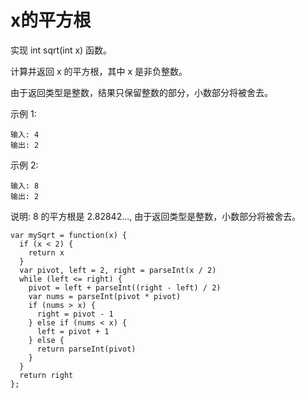 # x的平方根
实现 int sqrt(int x) 函数。

计算并返回 x 的平方根，其中 x 是非负整数。

由于返回类型是整数，结果只保留整数的部分，小数部分将被舍去。

示例 1:
```
输入: 4
输出: 2
```
示例 2:
```
输入: 8
输出: 2
```
说明: 8 的平方根是 2.82842..., 
     由于返回类型是整数，小数部分将被舍去。


```
var mySqrt = function(x) {
  if (x < 2) {
    return x
  }
  var pivot, left = 2, right = parseInt(x / 2)
  while (left <= right) {
    pivot = left + parseInt((right - left) / 2)
    var nums = parseInt(pivot * pivot)
    if (nums > x) {
      right = pivot - 1
    } else if (nums < x) {
      left = pivot + 1
    } else {
      return parseInt(pivot)
    }
  }
  return right
};
```